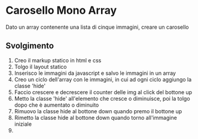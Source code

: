 Carosello Mono Array
===
Dato un array contenente una lista di cinque immagini, creare un carosello
## Svolgimento
1. Creo il markup statico in html e css
2. Tolgo il layout statico 
3. Inserisco le immagini da javascript e salvo le immagini in un array
4. Creo un ciclo dell'array con le immagini, in cui ad ogni ciclo aggiungo la classe 'hide'
5. Faccio crescere e decrescere il counter delle img al click del bottone up
6. Metto la classe 'hide' all'elemento che cresce o diminuisce, poi la tolgo dopo che è aumentato o diminuito
7. Rimuovo la classe hide al bottone down quando premo il bottone up
8. Rimetto la classe hide al bottone down quando torno all'immagine iniziale
9. 